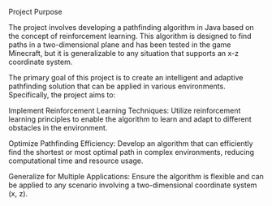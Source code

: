 Project Purpose

The project involves developing a pathfinding algorithm in Java based on the concept of reinforcement learning. This algorithm is designed to find paths in a two-dimensional plane and has been tested in the game Minecraft, but it is generalizable to any situation that supports an x-z coordinate system.

The primary goal of this project is to create an intelligent and adaptive pathfinding solution that can be applied in various environments. Specifically, the project aims to:

Implement Reinforcement Learning Techniques: Utilize reinforcement learning principles to enable the algorithm to learn and adapt to different obstacles in the environment.

Optimize Pathfinding Efficiency: Develop an algorithm that can efficiently find the shortest or most optimal path in complex environments, reducing computational time and resource usage.

Generalize for Multiple Applications: Ensure the algorithm is flexible and can be applied to any scenario involving a two-dimensional coordinate system (x, z).
